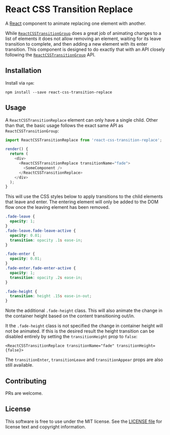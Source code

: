 # React CSS Transition Replace

A [React](http://facebook.github.io/react/) component to animate replacing one element with another.

While [`ReactCSSTransitionGroup`](https://facebook.github.io/react/docs/animation.html) does a great job
of animating changes to a list of elements it does not allow removing an element, waiting for its leave
transition to complete, and then adding a new element with its enter transition. This component is 
designed to do exactly that with an API closely following the 
[`ReactCSSTransitionGroup`](https://facebook.github.io/react/docs/animation.html) API.


## Installation

Install via `npm`:

```
npm install --save react-css-transition-replace
```


## Usage

A `ReactCSSTransitionReplace` element can only have a single child. Other than that, the basic usage 
follows the exact same API as `ReactCSSTransitionGroup`:

```javascript
import ReactCSSTransitionReplace from 'react-css-transition-replace';

render() {
  return (
    <div>
      <ReactCSSTransitionReplace transitionName="fade">
        <SomeComponent />
      </ReactCSSTransitionReplace>
    </div>
  );
}
```

This will use the CSS styles below to apply transitions to the child elements that leave and enter.
The entering element will only be added to the DOM flow once the leaving element has been removed.

```css
.fade-leave {
  opacity: 1;
}
.fade-leave.fade-leave-active {
  opacity: 0.01;
  transition: opacity .1s ease-in;
}

.fade-enter {
  opacity: 0.01;
}
.fade-enter.fade-enter-active {
  opacity: 1;
  transition: opacity .2s ease-in;
}

.fade-height {
  transition: height .15s ease-in-out;
}
```

Note the additional `.fade-height` class. This will also animate the change in the container 
height based on the content transitioning out/in. 

It the `.fade-height` class is not specified the change in container height will not be animated.
If this is the desired result the height transition can be disabled entirely by setting the
`transitionHeight` prop to `false`: 

```
<ReactCSSTransitionReplace transitionName="fade" transitionHeight={false}>
```

The `transitionEnter`, `transitionLeave` and `transitionAppear` props are also still available.


## Contributing

PRs are welcome.


## License

This software is free to use under the MIT license.
See the [LICENSE file](/LICENSE.md) for license text and copyright information.
